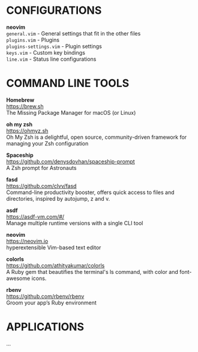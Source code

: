 # CONFIGURATIONS  
**neovim**  
`general.vim` - General settings that fit in the other files  
`plugins.vim` - Plugins  
`plugins-settings.vim` - Plugin settings  
`keys.vim` - Custom key bindings  
`line.vim` - Status line configurations  


# COMMAND LINE TOOLS  
**Homebrew**  
https://brew.sh  
The Missing Package Manager for macOS (or Linux)  

**oh my zsh**  
https://ohmyz.sh  
Oh My Zsh is a delightful, open source, community-driven framework for managing your Zsh configuration  

**Spaceship**  
https://github.com/denysdovhan/spaceship-prompt  
A Zsh prompt for Astronauts  

**fasd**  
https://github.com/clvv/fasd  
Command-line productivity booster, offers quick access to files and directories, inspired by autojump, z and v.  

**asdf**  
https://asdf-vm.com/#/  
Manage multiple runtime versions with a single CLI tool  

**neovim**  
https://neovim.io  
hyperextensible Vim-based text editor  

**colorls**  
https://github.com/athityakumar/colorls  
A Ruby gem that beautifies the terminal's ls command, with color and font-awesome icons.  

**rbenv**  
https://github.com/rbenv/rbenv  
Groom your app’s Ruby environment  


# APPLICATIONS  
...  